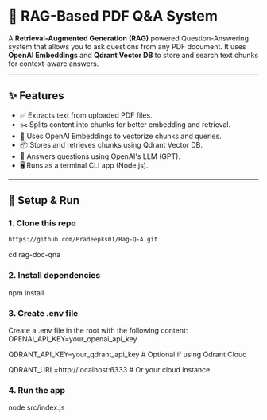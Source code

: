# 📄 RAG-Based PDF Q&A System

A **Retrieval-Augmented Generation (RAG)** powered Question-Answering system that allows you to ask questions from any PDF document. It uses **OpenAI Embeddings** and **Qdrant Vector DB** to store and search text chunks for context-aware answers.

---

## ✨ Features

- ✅ Extracts text from uploaded PDF files.
- ✂️ Splits content into chunks for better embedding and retrieval.
- 🧠 Uses OpenAI Embeddings to vectorize chunks and queries.
- 📦 Stores and retrieves chunks using Qdrant Vector DB.
- 💬 Answers questions using OpenAI's LLM (GPT).
- 🖥️ Runs as a terminal CLI app (Node.js).

---

## 🚀 Setup & Run

### 1. Clone this repo

```bash
https://github.com/Pradeepks01/Rag-Q-A.git
```
cd rag-doc-qna

### 2. Install dependencies
npm install

### 3. Create .env file

Create a .env file in the root with the following content:
OPENAI_API_KEY=your_openai_api_key

QDRANT_API_KEY=your_qdrant_api_key     # Optional if using Qdrant Cloud

QDRANT_URL=http://localhost:6333       # Or your cloud instance

### 4. Run the app
node src/index.js
